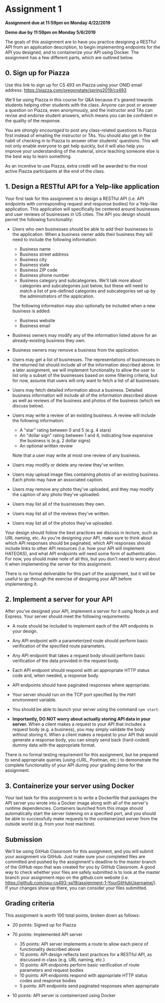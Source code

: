 # Assignment 1

**Assignment due at 11:59pm on Monday 4/22/2019**

**Demo due by 11:59pm on Monday 5/6/2019**

The goals of this assignment are to have you practice designing a RESTful API from an application description, to begin implementing endpoints for the API you designed, and to containerize your API using Docker.  The assignment has a few different parts, which are outlined below.

## 0. Sign up for Piazza

Use this link to sign up for CS 493 on Piazza using your ONID email address: https://piazza.com/oregonstate/spring2019/cs493

We'll be using Piazza in this course for Q&A because it's geared towards students helping other students with the class.  Anyone can post or answer a question on Piazza, even anonymously, and the instructor and TAs can revise and endorse student answers, which means you can be confident in the quality of the response.

You are *strongly encouraged* to post any class-related questions to Piazza first instead of emailing the instructor or TAs.  You should also get in the habit of checking in to Piazza to answer other students' questions.  This will not only enable everyone to get help quickly, but it will also help you improve your understanding of the material, since teaching someone else is the best way to learn something.

As an incentive to use Piazza, extra credit will be awarded to the most active Piazza participants at the end of the class.

## 1. Design a RESTful API for a Yelp-like application

Your first task for this assignment is to design a RESTful API (i.e. API endpoints with corresponding request and response bodies) for a Yelp-like application.  This application will specifically be centered around businesses and user reviews of businesses in US cities.  The API you design should permit the following functionality:

  * Users who own businesses should be able to add their businesses to the application.  When a business owner adds their business they will need to include the following information:
    * Business name
    * Business street address
    * Business city
    * Business state
    * Business ZIP code
    * Business phone number
    * Business category and subcategories.  We'll talk more about categories and subcategories just below, but these will need to match a list of pre-defined categories and subcategories set up by the administrators of the application.

    The following information may also optionally be included when a new business is added:
      * Business website
      * Business email

  * Business owners may modify any of the information listed above for an already-existing business they own.

  * Business owners may remove a business from the application.

  * Users may get a list of businesses.  The representations of businesses in the returned list should include all of the information described above.  In a later assignment, we will implement functionality to allow the user to list only a subset of the businesses based on some filtering criteria, but for now, assume that users will only want to fetch a list of all businesses.

  * Users may fetch detailed information about a business.  Detailed business information will include all of the information described above as well as reviews of the business and photos of the business (which we discuss below).

  * Users may write a review of an existing business.  A review will include the following information:
    * A "star" rating between 0 and 5 (e.g. 4 stars)
    * An "dollar sign" rating between 1 and 4, indicating how expensive the business is (e.g. 2 dollar signs)
    * An optional written review

    Note that a user may write at most one review of any business.

  * Users may modify or delete any review they've written.

  * Users may upload image files containing photos of an existing business.  Each photo may have an associated caption.

  * Users may remove any photo they've uploaded, and they may modify the caption of any photo they've uploaded.

  * Users may list all of the businesses they own.

  * Users may list all of the reviews they've written.

  * Users may list all of the photos they've uploaded.

Your design should follow the best practices we discuss in lecture, such as URL naming, etc.  As you're designing your API, make sure to think about which API responses should be paginated, which API responses should include links to other API resources (i.e. how your API will implement HATEOAS), and what API endpoints will need some form of authentication.  For now, you should make note of all this, but you don't need to worry about it when implementing the server for this assignment.

There is no formal deliverable for this part of the assignment, but it will be useful to go through the exercise of designing your API before implementing it.

## 2. Implement a server for your API

After you've designed your API, implement a server for it using Node.js and Express.  Your server should meet the following requirements:

  * A route should be included to implement each of the API endpoints in your design.

  * Any API endpoint with a parameterized route should perform basic verification of the specified route parameters.

  * Any API endpoint that takes a request body should perform basic verification of the data provided in the request body.

  * Each API endpoint should respond with an appropriate HTTP status code and, when needed, a response body.

  * API endpoints should have paginated responses where appropriate.

  * Your server should run on the TCP port specified by the `PORT` environment variable.

  * You should be able to launch your server using the command `npm start`.

  * **Importantly, DO NOT worry about actually storing API data in your server.**  When a client makes a request to your API that includes a request body (e.g. a business), you may simply validate the body without storing it.  When a client makes a request to your API that would generate a response body, you can simply send back (hard-coded) dummy data with the appropriate format.

There is no formal testing requirement for this assignment, but be prepared to send appropriate queries (using cURL, Postman, etc.) to demonstrate the complete functionality of your API during your grading demo for the assignment.

## 3. Containerize your server using Docker

Your last task for this assignment is to write a Dockerfile that packages the API server you wrote into a Docker image along with all of the server's runtime dependencies.  Containers launched from this image should automatically start the server listening on a specified port, and you should be able to successfully make requests to the containerized server from the outside world (e.g. from your host machine).

## Submission

We'll be using GitHub Classroom for this assignment, and you will submit your assignment via GitHub.  Just make sure your completed files are committed and pushed by the assignment's deadline to the master branch of the GitHub repo that was created for you by GitHub Classroom.  A good way to check whether your files are safely submitted is to look at the master branch your assignment repo on the github.com website (i.e. https://github.com/osu-cs493-sp19/assignment-1-YourGitHubUsername/). If your changes show up there, you can consider your files submitted.

## Grading criteria

This assignment is worth 100 total points, broken down as follows:

* 20 points: Signed up for Piazza

* 70 points: Implemented API server
  * 35 points: API server implements a route to allow each piece of functionality described above
  * 10 points: API design reflects best practices for a RESTful API, as discussed in class (e.g. URL naming, etc.)
  * 10 points: API endpoints perform basic verification of route parameters and request bodies
  * 10 points: API endpoints respond with appropriate HTTP status codes and response bodies
  * 5 points: API endpoints send paginated responses when appropriate

* 10 points: API server is containerized using Docker
